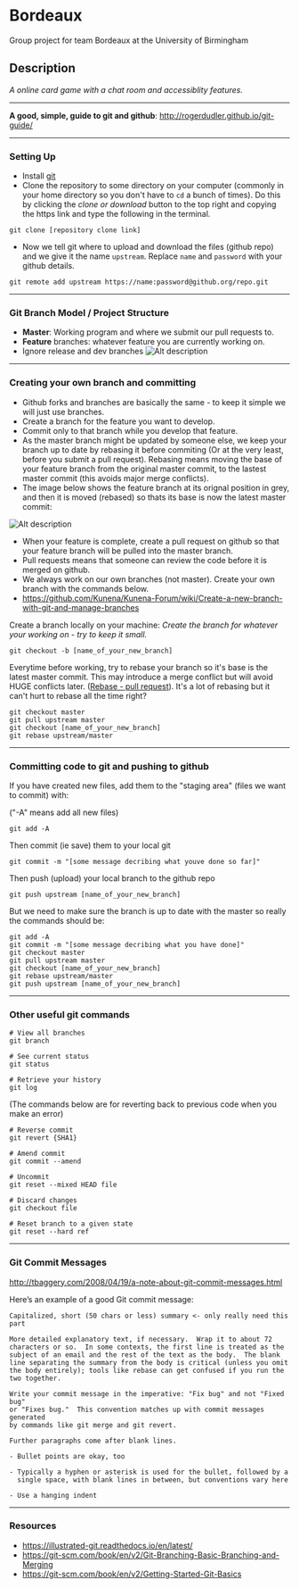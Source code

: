 # Bordeaux
Group project for team Bordeaux at the University of Birmingham

## Description
*A online card game with a chat room and accessiblity features.*

---
**A good, simple, guide to git and github**:
http://rogerdudler.github.io/git-guide/

---
### Setting Up
- Install [git](https://git-scm.com/book/en/v2/Getting-Started-Installing-Git]) 
- Clone the repository to some directory on your computer (commonly in your home directory so you don't have to `cd` a bunch of times). Do this by clicking the *clone or download* button to the top right and copying the https link and type the following in the terminal. 
```
git clone [repository clone link]
```
- Now we tell git where to upload and download the files (github repo) and we give it the name `upstream`. Replace `name` and `password` with your github details.
```
git remote add upstream https://name:password@github.org/repo.git
```
---
### Git Branch Model / Project Structure

- **Master**: Working program and where we submit our pull requests to.
- **Feature** branches: whatever feature you are currently working on.
- Ignore release and dev branches
![Alt description](http://nvie.com/img/git-model@2x.png)

---
### Creating your own branch and committing
- Github forks and branches are basically the same - to keep it simple we will just use branches.
- Create a branch for the feature you want to develop.
- Commit only to that branch while you develop that feature.
- As the master branch might be updated by someone else, we keep your branch up to date by rebasing it before commiting (Or at the very least, before you submit a pull request). Rebasing means moving the base of your feature branch from the original master commit, to the lastest master commit (this avoids major merge conflicts). 
- The image below shows the feature branch at its orignal position in grey, and then it is moved (rebased) so thats its base is now the latest master commit:

![Alt description](https://cms-assets.tutsplus.com/uploads/users/585/posts/23191/image/rebase.png)
- When your feature is complete, create a pull request on github so that your feature branch will be pulled into the master branch.
- Pull requests means that someone can review the code before it is merged on github.
- We always work on our own branches (not master). Create your own branch with the commands below. 
- https://github.com/Kunena/Kunena-Forum/wiki/Create-a-new-branch-with-git-and-manage-branches



Create a branch locally on your machine:
*Create the branch for whatever your working on - try to keep it small.*
```
git checkout -b [name_of_your_new_branch]
```

Everytime before working, try to rebase your branch so it's base is the latest master commit. This may introduce a merge conflict but will avoid HUGE conflicts later. ([Rebase - pull request](https://github.com/edx/edx-platform/wiki/How-to-Rebase-a-Pull-Request)). It's a lot of rebasing but it can't hurt to rebase all the time right?

```
git checkout master
git pull upstream master
git checkout [name_of_your_new_branch]
git rebase upstream/master
```
---
### Committing code to git and pushing to github

If you have created new files, add them to the "staging area" (files we want to commit) with: 

("-A" means add all new files)
```
git add -A
```

Then commit (ie save) them to your local git
```
git commit -m "[some message decribing what youve done so far]"
```


Then push (upload) your local branch to the github repo
```
git push upstream [name_of_your_new_branch]
```

But we need to make sure the branch is up to date with the master so really the commands should be:
```
git add -A
git commit -m "[some message decribing what you have done]"
git checkout master
git pull upstream master
git checkout [name_of_your_new_branch]
git rebase upstream/master
git push upstream [name_of_your_new_branch]
```
---
### Other useful git commands

```
# View all branches
git branch
```

```
# See current status
git status
```

```
# Retrieve your history
git log
```

(The commands below are for reverting back to previous code when you make an error)
```
# Reverse commit
git revert {SHA1}

# Amend commit
git commit --amend

# Uncommit
git reset --mixed HEAD file

# Discard changes
git checkout file

# Reset branch to a given state
git reset --hard ref
```

---
### Git Commit Messages
http://tbaggery.com/2008/04/19/a-note-about-git-commit-messages.html

Here’s an example of a good Git commit message:

```
Capitalized, short (50 chars or less) summary <- only really need this part

More detailed explanatory text, if necessary.  Wrap it to about 72
characters or so.  In some contexts, the first line is treated as the
subject of an email and the rest of the text as the body.  The blank
line separating the summary from the body is critical (unless you omit
the body entirely); tools like rebase can get confused if you run the
two together.

Write your commit message in the imperative: "Fix bug" and not "Fixed bug"
or "Fixes bug."  This convention matches up with commit messages generated
by commands like git merge and git revert.

Further paragraphs come after blank lines.

- Bullet points are okay, too

- Typically a hyphen or asterisk is used for the bullet, followed by a
  single space, with blank lines in between, but conventions vary here

- Use a hanging indent
```

---

### Resources
- https://illustrated-git.readthedocs.io/en/latest/
- https://git-scm.com/book/en/v2/Git-Branching-Basic-Branching-and-Merging
- https://git-scm.com/book/en/v2/Getting-Started-Git-Basics







